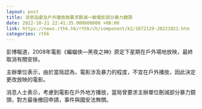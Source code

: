 ```yaml
---
layout: post
title: 消息指慮及戶外播放故要求刪減一齣電影部分暴力鏡頭
date: 2022-10-21 22:41:35.000000000 +08:00
link: https://news.rthk.hk/rthk/ch/component/k2/1672129-20221021.htm
categories: rthk
---
```


彭博報道，2008年電影《蝙蝠俠—黑夜之神》原定下星期在戶外場地放映，最終取消有關安排。

主辦單位表示，由於當局認為，電影涉及暴力的程度，不宜在戶外播放，因此決定更改放映的電影。

消息人士表示，考慮到電影在戶外地方播放，當局曾要求主辦單位刪減部分暴力鏡頭，對方最後撤回申請，事件與國安法無關。
